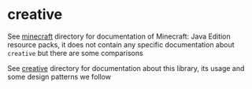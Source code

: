 # creative

See [minecraft](minecraft/readme.md) directory for documentation of Minecraft: Java
Edition resource packs, it does not contain any specific documentation about `creative`
but there are some comparisons

See [creative](creative/readme.md) directory for documentation about this library,
its usage and some design patterns we follow